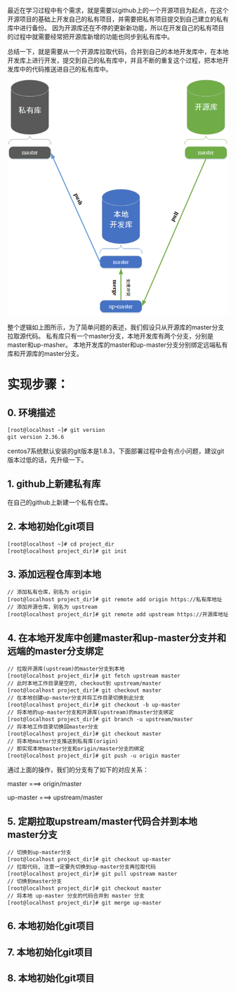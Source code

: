 最近在学习过程中有个需求，就是需要以github上的一个开源项目为起点，在这个开源项目的基础上开发自己的私有项目，并需要把私有项目提交到自己建立的私有库中进行备份。
因为开源库还在不停的更新新功能，所以在开发自己的私有项目的过程中就需要经常把开源库新增的功能也同步到私有库中。

总结一下，就是需要从一个开源库拉取代码，合并到自己的本地开发库中，在本地开发库上进行开发，提交到自己的私有库中，并且不断的重复这个过程，把本地开发库中的代码推送进自己的私有库中。

<div align=center><img src="./assets/git私有库开源库协同开发图.png"/></div>


整个逻辑如上图所示，为了简单问题的表述，我们假设只从开源库的master分支拉取源代码。
私有库只有一个master分支，本地开发库有两个分支，分别是master和up-masher。
本地开发库的master和up-master分支分别绑定远端私有库和开源库的master分支。

# 实现步骤：

## 0. 环境描述
```shell
[root@localhost ~]# git version
git version 2.36.6
```
centos7系统默认安装的git版本是1.8.3，下面部署过程中会有点小问题，建议git版本过低的话，先升级一下。

## 1. github上新建私有库
在自己的github上新建一个私有仓库。

## 2. 本地初始化git项目
```shell
[root@localhost ~]# cd project_dir
[root@localhost project_dir]# git init
```

## 3. 添加远程仓库到本地
```shell
// 添加私有仓库，别名为 origin
[root@localhost project_dir]# git remote add origin https://私有库地址
// 添加开源仓库，别名为 upstream
[root@localhost project_dir]# git remote add upstream https://开源库地址
```

## 4. 在本地开发库中创建master和up-master分支并和远端的master分支绑定
```shell
// 拉取开源库(upstream)的master分支到本地
[root@localhost project_dir]# git fetch upstream master
// 此时本地工作目录是空的, checkout到 upstream/master
[root@localhost project_dir]# git checkout master
// 在本地创建up-master分支并将工作目录切换到此分支
[root@localhost project_dir]# git checkout -b up-master
// 将本地的up-master分支和开源库(upstream)的master分支绑定
[root@localhost project_dir]# git branch -u upstream/master
// 将本地工作目录切换回master分支
[root@localhost project_dir]# git checkout master
// 将本地master分支推送到私有库(origin)
// 即实现本地master分支和origin/master分支的绑定
[root@localhost project_dir]# git push -u origin master
```
通过上面的操作，我们的分支有了如下的对应关系：

master ===> origin/master

up-master ===> upstream/master

## 5. 定期拉取upstream/master代码合并到本地master分支
```shell
// 切换到up-master分支
[root@localhost project_dir]# git checkout up-master
// 拉取代码, 注意一定要先切换到up-master分支再拉取代码
[root@localhost project_dir]# git pull upstream master
// 切换到master分支
[root@localhost project_dir]# git checkout master
// 将本地 up-master 分支的代码合并到 master 分支
[root@localhost project_dir]# git merge up-master

```
## 6. 本地初始化git项目

## 7. 本地初始化git项目

## 8. 本地初始化git项目